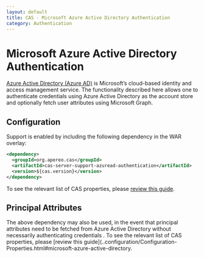 ```yaml
---
layout: default
title: CAS - Microsoft Azure Active Directory Authentication
category: Authentication
---
```


# Microsoft Azure Active Directory Authentication

[Azure Active Directory (Azure AD)](https://docs.microsoft.com/en-us/azure/active-directory/fundamentals/active-directory-whatis) is Microsoft’s cloud-based identity and access management service. The functionality described here allows one to authenticate credentials using Azure Active Directory as the account store and optionally fetch user attributes using Microsoft Graph.

## Configuration

Support is enabled by including the following dependency in the WAR overlay:

```xml
<dependency>
  <groupId>org.apereo.cas</groupId>
  <artifactId>cas-server-support-azuread-authentication</artifactId>
  <version>${cas.version}</version>
</dependency>
```

To see the relevant list of CAS properties, please [review this guide](../configuration/Configuration-Properties.html#microsoft-azure-active-directory-authentication).

## Principal Attributes

The above dependency may also be used, in the event that principal attributes need to be fetched from Azure Active Directory without necessarily authenticating credentials . To see the relevant list of CAS properties, please \[review this guide\](..configuration/Configuration-Properties.html#microsoft-azure-active-directory.
